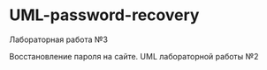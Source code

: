 # UML-password-recovery
Лабораторная работа №3

Восстановление пароля на сайте.
UML лабораторной работы №2
